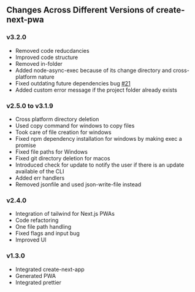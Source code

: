## Changes Across Different Versions of create-next-pwa

### v3.2.0

- Removed code reducdancies
- Improved code structure
- Removed in-folder
- Added node-async-exec because of its change directory and cross-platform nature
- Fixed outdating future dependencies bug [#21](https://github.com/msaaddev/create-next-pwa/issues/21)
- Added custom error message if the project folder already exists

### v2.5.0 to v3.1.9

- Cross platform directory deletion
- Used copy command for windows to copy files
- Took care of file creation for windows
- Fixed npm dependency installation for windows by making exec a promise
- Fixed file paths for Windows
- Fixed git directory deletion for macos
- Introduced check for update to notify the user if there is an update available of the CLI
- Added err handlers
- Removed jsonfile and used json-write-file instead


### v2.4.0

- Integration of tailwind for Next.js PWAs
- Code refactoring
- One file path handling
- Fixed flags and input bug
- Improved UI

### v1.3.0

- Integrated create-next-app
- Generated PWA
- Integrated prettier
